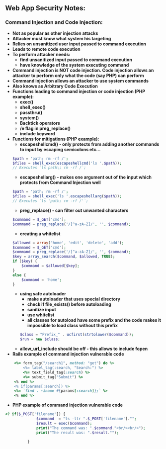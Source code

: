 ## Web App Security Notes:
### Command Injection and Code Injection:
- **Not as popular as other injection attacks**
- **Attacker must know what system his targeting**
- **Relies on unsanitized user input passed to command execution**
- **Leads to remote code execution**
- **To perform attacker needs:**
    - **find unsanitized input passed to command execution**
    - **have knowledge of the system executing command**
- **Command injection is NOT code injection. Code injection allows an attacker to perform only what the code (say PHP) can perform**
- **Command injection allows an attacker to use system commands**
- **Also knows as Arbitrary Code Execution**
- **Functions leading to command injection or code injection (PHP example):**
    - **exec()**
    - **shell_exec()**
    - **passthru()**
    - **system()**
    - **Backtick operators**
    - **/e flag in preg_replace()**
    - **include keyword**
- **Functions for mitigations (PHP example):**
    - **escapeshellcmd() - only protects from adding another commands to input by escaping semicolons etc...**
    ```php
    $path = 'path; rm -rf /';
    $files = shell_exec(escapeshellcmd('ls '.$path));
    // Executes `ls path\; rm -rf /`;
    ```
    - **escapeshellarg() - makes one argument out of the input which protects from Command Injection well**
    ```php
    $path = 'path; rm -rf /';
    $files = shell_exec('ls '.escapeshellarg($path));
    // Executes `ls 'path; rm -rf /'`;
    ```
    - **preg_replace() - can filter out unwanted characters**
    ```php
    $command = $_GET['cmd'];
    $command = preg_replace('/[^a-zA-Z]/', '', $command);
    ```
    - **creating a whitelist**
    ```php
    $allowed = array('home', 'edit', 'delete', 'add');
    $command = $_GET['cmd'];
    $command = preg_replace('/[^a-zA-Z]/', '', $command);
    $key = array_search($command, $allowed, TRUE);
    if ($key) {
        $command = $allowed[$key];
    }
    else {
        $command = 'home';
    }
    ```
    - **using safe autoloader**
        - **make autoloader that uses special directory**
        - **check if file_exists() before autoloading**
        - **sanitize input**
        - **use whitelist**
        - **all classes for autoload have some prefix and the code makes it impossible to load class without this prefix**
        ```php
        $class = "Prefix_" . ucfirst(strtolower($command));
        $run = new $class;
        ```
    - **allow_url_include should be off - this allows to include fopen**
- **Rails example of command injection vulnerable code**
```rb
    <%= form_tag("/search1", method: "get") do %>
        <%= label_tag(:search, "Search:") %>
        <%= text_field_tag(:search) %>
        <%= submit_tag("Submit") %>
    <% end %>
    <% if(params[:search]) %>
    <%= `find . -iname #{params[:search]};` %>
    <% end %>
```
- **PHP example of command injection vulnerable code**
```php
<? if($_POST['filename']) {
              $command  = "ls -ltr ".$_POST['filename']."";
              $result = exec($command);
              print("The command was: ".$command."<br/><br/>");
              print("The result was: ".$result."");

          } 
```

